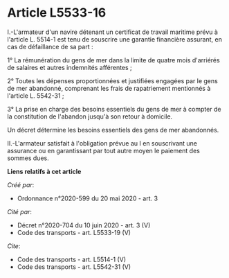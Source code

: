 # Article L5533-16

I.-L'armateur d'un navire détenant un certificat de travail maritime prévu à l'article L. 5514-1 est tenu de souscrire une
garantie financière assurant, en cas de défaillance de sa part : 

1° La rémunération du gens de mer dans la limite de quatre mois d'arriérés de salaires et autres indemnités afférentes ; 

2° Toutes les dépenses proportionnées et justifiées engagées par le gens de mer abandonné, comprenant les frais de
rapatriement mentionnés à l'article L. 5542-31 ; 

3° La prise en charge des besoins essentiels du gens de mer à compter de la constitution de l'abandon jusqu'à son retour à
domicile. 

Un décret détermine les besoins essentiels des gens de mer abandonnés. 

II.-L'armateur satisfait à l'obligation prévue au I en souscrivant une assurance ou en garantissant par tout autre moyen le
paiement des sommes dues.

**Liens relatifs à cet article**

_Créé par_:

  - Ordonnance n°2020-599 du 20 mai 2020 - art. 3

_Cité par_:

  - Décret n°2020-704 du 10 juin 2020 - art. 3 (V)
  - Code des transports - art. L5533-19 (V)

_Cite_:

  - Code des transports - art. L5514-1 (V)
  - Code des transports - art. L5542-31 (V)
